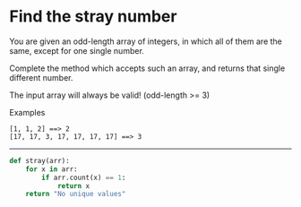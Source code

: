 # Find the stray number

You are given an odd-length array of integers, in which all of them are the same, except for one single number.

Complete the method which accepts such an array, and returns that single different number.

The input array will always be valid! (odd-length >= 3)

Examples
```
[1, 1, 2] ==> 2
[17, 17, 3, 17, 17, 17, 17] ==> 3
```

---

```py
def stray(arr):
    for x in arr:
        if arr.count(x) == 1:
            return x
    return "No unique values"
```
